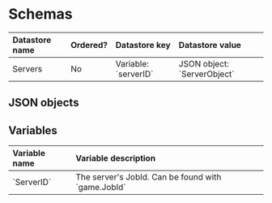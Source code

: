 # Schemas
<table>
  <thead>
    <tr>
      <th align="left">Datastore name</th>
      <th align="left">Ordered?</th>
      <th align="left">Datastore key</th>
      <th align="left">Datastore value</th>
    </tr>
  </thead>
  <tbody>
    <tr>
      <td>Servers</td>
      <td>No</td>
      <td>Variable: `serverID`</td>
      <td>JSON object: `ServerObject`</td>
    </tr>
  </tbody>
</table>

## JSON objects

## Variables
<table>
  <thead>
    <tr>
      <th align="left">Variable name</th>
      <th align="left">Variable description</th>
    </tr>
  </thead>
  <tbody>
    <tr>
      <td>`ServerID`</td>
      <td>The server's JobId. Can be found with `game.JobId`</td>
    </tr>
  </tbody>
</table>

